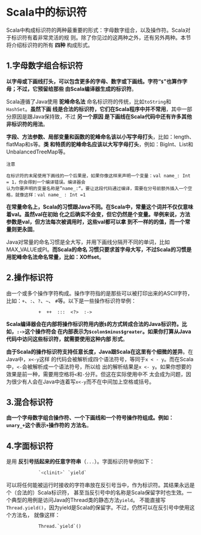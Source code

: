 Scala中的标识符
================================================================================
Scala中构成标识符的两种最重要的形式：字母数字组合，以及操作符。Scala对于标识符有着非常灵活的规
则。除了你见过的这两种之外，还有另外两种。本节将介绍标识符的所有 **四种** 构成形式。

## 1.字母数字组合标识符
**以字母或下画线打头，可以包含更多的字母、数字或下画线。字符“`$`”也算作字母；不过，它预留给那些
由Scala编译器生成的标识符**。

Scala遵循了Java使用 **驼峰命名法** 命名标识符的传统，比如`toString`和`HashSet`。**虽然下画
线是合法的标识符，它们在Scala程序中并不常用**，其中一部分原因是跟Java保持致，不过 **另一个原因
是下画线在Scala代码中还有许多其他非标识符的用法**。

**字段、方法参数、局部变量和函数的驼峰命名该以小写字母打头**，比如：length、flatMap和s等。**类
和特质的驼峰命名应该以大写字母打头**，例如：BigInt、List和UnbalancedTreeMap等。
```
注意

在标识符的末尾使用下画线的一个后果是，如果你像这样来声明一个变量：val name_: Int = 1，你会得到一个编译错误。编译器会
认为你要声明的变量名称是”name_:“。要让这段代码通过编译，需要在分号前额外插入一个空格，就像这样：val name_ : Int =1
```
**在常量命名上，Scala的习惯跟Java不同。在Scala中，常量这个词并不仅仅意味着val。虽然val在初始
化之后确实不会变，但它仍然是个变量。举例来说，方法参数是val，但方法每次被调用时，这些val都可以拿
到不一样的的值，而一个常量则更永固**。

Java对常量的命名习惯是全大写，并用下画线分隔开不同的单词，比如MAX_VALUE或PI。**而Scala的命名
习惯只要求首字母大写，不过Scala的习惯是用驼峰命名法命名常量，比如：XOffset**。

## 2.操作标识符
由一个或多个操作字符构成。操作字符指的是那些可以被打印出来的ASCII字符，比如：`+`、`:`、`?`、`~`、
`#`等。以下是一些操作标识符举例：
```
            +  ++  :::  <?>  :->
```
**Scala编译器会在内部将操作标识符用内嵌`$`的方式转成合法的Java标识符。比如，`:->`这个操作符会
在内部表示为`$colon$minus$greater`。如果你打算从Java代码中访问这些标识符，就需要使用这种内部
形式**。

**由于Scala的操作标识符支持任意长度，Java跟Scala在这里有个细微的差异**。在Java中，`x<-y`这样
的代码会被解析成四个语法符号，等同于`x < - y`。而在Scala中，`<-`会被解析成一个语法符号，所以给
出的解析结果是`x <- y`。如果你想要的效果是前一种，需要用空格将`<`和`-`分开。但这在实际使用中不
太会成为问题，因为很少有人会在Java中连着写`x<-y`而不在中间加上空格或括号。

## 3.混合标识符
**由一个字母数字组合操作符、一个下画线和一个符号操作符组成。例如：`unary_+`这个表示`+`操作符的
方法名**。

## 4.字面标识符
是用 **反引号括起来的任意字符串**（`...`）。字面标识符举例如下：
```scala
            `<clinit>` `yield`
```
可以将任何能被运行时接收的字符串放在反引号当中，作为标识符。其结果永远是个（合法的）Scala标识符，
甚至当反引号中的名称是Scala保留字时也生效。一个典型的用例是访问Java的Thread类的静态方法`yield`。
不能直接写`Thread.yield()`，因为yield是Scala的保留字。不过，仍然可以在反引号中使用这个方法名，
就像这样：
```
            Thread.`yield`()
```


